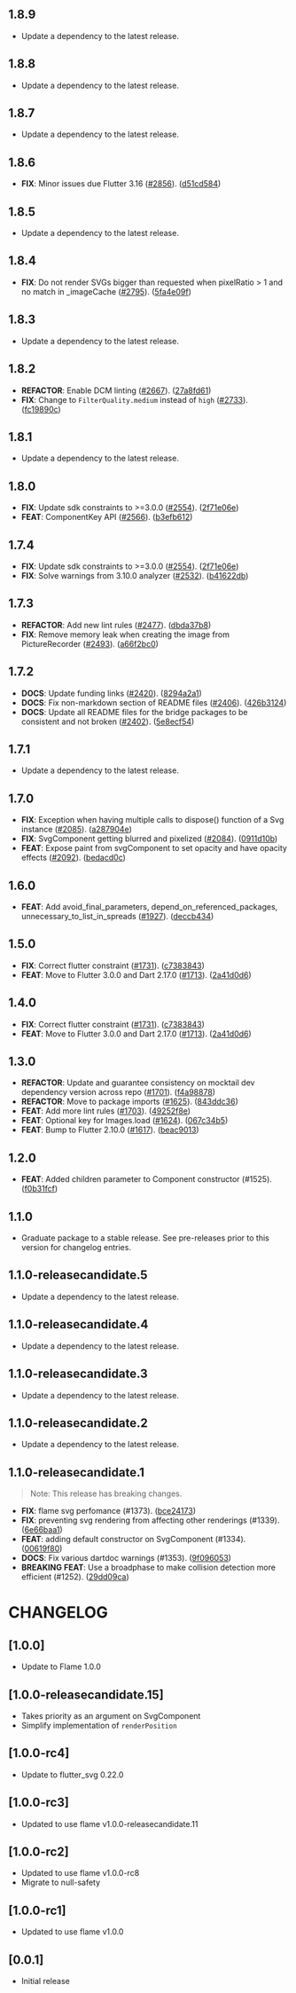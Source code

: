 ## 1.8.9

 - Update a dependency to the latest release.

## 1.8.8

 - Update a dependency to the latest release.

## 1.8.7

 - Update a dependency to the latest release.

## 1.8.6

 - **FIX**: Minor issues due Flutter 3.16 ([#2856](https://github.com/flame-engine/flame/issues/2856)). ([d51cd584](https://github.com/flame-engine/flame/commit/d51cd584c71a27c242c2f4600282cf8359daaa17))

## 1.8.5

 - Update a dependency to the latest release.

## 1.8.4

 - **FIX**: Do not render SVGs bigger than requested when pixelRatio > 1 and no match in _imageCache ([#2795](https://github.com/flame-engine/flame/issues/2795)). ([5fa4e09f](https://github.com/flame-engine/flame/commit/5fa4e09f7c464ce2f676df81049a95dad46bf2bd))

## 1.8.3

 - Update a dependency to the latest release.

## 1.8.2

 - **REFACTOR**: Enable DCM linting ([#2667](https://github.com/flame-engine/flame/issues/2667)). ([27a8fd61](https://github.com/flame-engine/flame/commit/27a8fd61cb7f62513e07a93ff61cf03b426353f2))
 - **FIX**: Change to `FilterQuality.medium` instead of `high` ([#2733](https://github.com/flame-engine/flame/issues/2733)). ([fc19890c](https://github.com/flame-engine/flame/commit/fc19890c87a78599ea49ee0dfb52a04ea6b09a99))

## 1.8.1

 - Update a dependency to the latest release.

## 1.8.0

 - **FIX**: Update sdk constraints to >=3.0.0 ([#2554](https://github.com/flame-engine/flame/issues/2554)). ([2f71e06e](https://github.com/flame-engine/flame/commit/2f71e06eb86ffc65cd459c4d722eee2470be13e5))
 - **FEAT**: ComponentKey API ([#2566](https://github.com/flame-engine/flame/issues/2566)). ([b3efb612](https://github.com/flame-engine/flame/commit/b3efb612cb3cb77f69bc030e9ba71516348035d2))

## 1.7.4

 - **FIX**: Update sdk constraints to >=3.0.0 ([#2554](https://github.com/flame-engine/flame/issues/2554)). ([2f71e06e](https://github.com/flame-engine/flame/commit/2f71e06eb86ffc65cd459c4d722eee2470be13e5))
 - **FIX**: Solve warnings from 3.10.0 analyzer ([#2532](https://github.com/flame-engine/flame/issues/2532)). ([b41622db](https://github.com/flame-engine/flame/commit/b41622db8faa7559328f83f8f1d93ec4c6386961))

## 1.7.3

 - **REFACTOR**: Add new lint rules ([#2477](https://github.com/flame-engine/flame/issues/2477)). ([dbda37b8](https://github.com/flame-engine/flame/commit/dbda37b81a9a7411559a6ba919ffbda6018b85c2))
 - **FIX**: Remove memory leak when creating the image from PictureRecorder ([#2493](https://github.com/flame-engine/flame/issues/2493)). ([a66f2bc0](https://github.com/flame-engine/flame/commit/a66f2bc0a97415f4f57b6c55174a2930cdf9e61b))

## 1.7.2

 - **DOCS**: Update funding links ([#2420](https://github.com/flame-engine/flame/issues/2420)). ([8294a2a1](https://github.com/flame-engine/flame/commit/8294a2a15638c504aa2b77f967f5963af1f23c2c))
 - **DOCS**: Fix non-markdown section of README files ([#2406](https://github.com/flame-engine/flame/issues/2406)). ([426b3124](https://github.com/flame-engine/flame/commit/426b3124022e567633c76b80eb389ebce1772ca3))
 - **DOCS**: Update all README files for the bridge packages to be consistent and not broken ([#2402](https://github.com/flame-engine/flame/issues/2402)). ([5e8ecf54](https://github.com/flame-engine/flame/commit/5e8ecf5450688b1287368b3fbc7b0e718a29fce4))

## 1.7.1

 - Update a dependency to the latest release.

## 1.7.0

 - **FIX**: Exception when having multiple calls to dispose() function of a Svg instance ([#2085](https://github.com/flame-engine/flame/issues/2085)). ([a287904e](https://github.com/flame-engine/flame/commit/a287904eb5dbbe70128207a6f6a56ff98dfbf579))
 - **FIX**: SvgComponent getting blurred and pixelized ([#2084](https://github.com/flame-engine/flame/issues/2084)). ([0911d10b](https://github.com/flame-engine/flame/commit/0911d10b9177c0dbcc6f9ba927f99cb7e04182a5))
 - **FEAT**: Expose paint from svgComponent to set opacity and have opacity effects ([#2092](https://github.com/flame-engine/flame/issues/2092)). ([bedacd0c](https://github.com/flame-engine/flame/commit/bedacd0c8c79f4f060b002eeddaa9d2ef68d316c))

## 1.6.0

 - **FEAT**: Add avoid_final_parameters, depend_on_referenced_packages, unnecessary_to_list_in_spreads ([#1927](https://github.com/flame-engine/flame/issues/1927)). ([deccb434](https://github.com/flame-engine/flame/commit/deccb4349d38b6a91ccf5bdf229980b2a3296ce5))

## 1.5.0

 - **FIX**: Correct flutter constraint ([#1731](https://github.com/flame-engine/flame/issues/1731)). ([c7383843](https://github.com/flame-engine/flame/commit/c738384314a1a5c3695d1c3adaebcb59604df83a))
 - **FEAT**: Move to Flutter 3.0.0 and Dart 2.17.0 ([#1713](https://github.com/flame-engine/flame/issues/1713)). ([2a41d0d6](https://github.com/flame-engine/flame/commit/2a41d0d683391194b7209c47bde91199ab7a663e))

## 1.4.0

 - **FIX**: Correct flutter constraint ([#1731](https://github.com/flame-engine/flame/issues/1731)). ([c7383843](https://github.com/flame-engine/flame/commit/c738384314a1a5c3695d1c3adaebcb59604df83a))
 - **FEAT**: Move to Flutter 3.0.0 and Dart 2.17.0 ([#1713](https://github.com/flame-engine/flame/issues/1713)). ([2a41d0d6](https://github.com/flame-engine/flame/commit/2a41d0d683391194b7209c47bde91199ab7a663e))

## 1.3.0

 - **REFACTOR**: Update and guarantee consistency on mocktail dev dependency version across repo ([#1701](https://github.com/flame-engine/flame/issues/1701)). ([f4a98878](https://github.com/flame-engine/flame/commit/f4a98878062dbd4fe8238a8b014e6be3e528c5d8))
 - **REFACTOR**: Move to package imports ([#1625](https://github.com/flame-engine/flame/issues/1625)). ([843ddc36](https://github.com/flame-engine/flame/commit/843ddc36249272fcb518b44672e1012307dfa1b5))
 - **FEAT**: Add more lint rules ([#1703](https://github.com/flame-engine/flame/issues/1703)). ([49252f8e](https://github.com/flame-engine/flame/commit/49252f8ef29aa6b77144dcb97c24346f2f39380b))
 - **FEAT**: Optional key for Images.load ([#1624](https://github.com/flame-engine/flame/issues/1624)). ([067c34b5](https://github.com/flame-engine/flame/commit/067c34b5f29e1a9bd51861d872092ae5ee0a551f))
 - **FEAT**: Bump to Flutter 2.10.0 ([#1617](https://github.com/flame-engine/flame/issues/1617)). ([beac9013](https://github.com/flame-engine/flame/commit/beac901313456cf0b39b6f4e6459f0feed183614))

## 1.2.0

 - **FEAT**: Added children parameter to Component constructor (#1525). ([f0b31fcf](https://github.com/flame-engine/flame/commit/f0b31fcfc0fc6b0f8f96895ef6a68fd5a30a3159))

## 1.1.0

 - Graduate package to a stable release. See pre-releases prior to this version for changelog entries.

## 1.1.0-releasecandidate.5

 - Update a dependency to the latest release.

## 1.1.0-releasecandidate.4

 - Update a dependency to the latest release.

## 1.1.0-releasecandidate.3

 - Update a dependency to the latest release.

## 1.1.0-releasecandidate.2

 - Update a dependency to the latest release.

## 1.1.0-releasecandidate.1

> Note: This release has breaking changes.

 - **FIX**: flame svg perfomance (#1373). ([bce24173](https://github.com/flame-engine/flame/commit/bce2417330b5165842f15d0409a213a1c5ad1cd3))
 - **FIX**: preventing svg rendering from affecting other renderings (#1339). ([6e66baa1](https://github.com/flame-engine/flame/commit/6e66baa12fdad7b27f35ca274433acd55165f106))
 - **FEAT**: adding default constructor on SvgComponent (#1334). ([00619f80](https://github.com/flame-engine/flame/commit/00619f80475b1e66802a6d2020ea6d521c84059d))
 - **DOCS**: Fix various dartdoc warnings (#1353). ([9f096053](https://github.com/flame-engine/flame/commit/9f096053fd3c8ebd52d301710625a187db09704f))
 - **BREAKING** **FEAT**: Use a broadphase to make collision detection more efficient (#1252). ([29dd09ca](https://github.com/flame-engine/flame/commit/29dd09ca925e934f3ca4e266a8a0cdb8ad62ef3b))

# CHANGELOG

## [1.0.0]
 - Update to Flame 1.0.0

## [1.0.0-releasecandidate.15]
 - Takes priority as an argument on SvgComponent
 - Simplify implementation of `renderPosition`

## [1.0.0-rc4]
 - Update to flutter_svg 0.22.0

## [1.0.0-rc3]
 - Updated to use flame v1.0.0-releasecandidate.11

## [1.0.0-rc2]
 - Updated to use flame v1.0.0-rc8
 - Migrate to null-safety

## [1.0.0-rc1]
 - Updated to use flame v1.0.0

## [0.0.1]
 - Initial release
